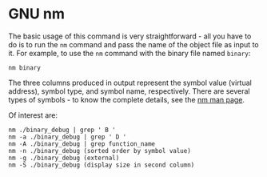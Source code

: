 # GNU nm

The basic usage of this command is very straightforward - all you have to do is to run the `nm` command and pass the name of the object file as input to it. For example, to use the `nm` command with the binary file named `binary`:

    nm binary

The three columns produced in output represent the symbol value (virtual address), symbol type, and symbol name, respectively. There are several types of symbols - to know the complete details, see the [nm man page](https://www.commandlinux.com/man-page/man1/nm.1.html).

Of interest are:

```text
nm ./binary_debug | grep ' B '
nm -a ./binary_debug | grep ' D '
nm -A ./binary_debug | grep function_name
nm -n ./binary_debug (sorted order by symbol value)
nm -g ./binary_debug (external)
nm -S ./binary_debug (display size in second column)
```
